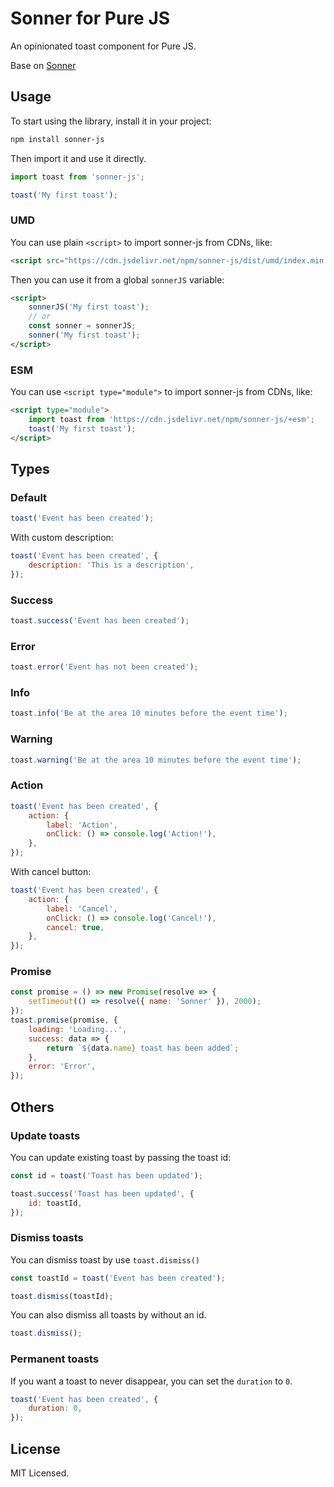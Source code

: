 # Sonner for Pure JS

An opinionated toast component for Pure JS.

Base on [Sonner](https://sonner.emilkowal.ski/)

## Usage

To start using the library, install it in your project:

```bash
npm install sonner-js
```

Then import it and use it directly.

```js
import toast from 'sonner-js';

toast('My first toast');
```

### UMD

You can use plain `<script>` to import sonner-js from CDNs, like:

```html
<script src="https://cdn.jsdelivr.net/npm/sonner-js/dist/umd/index.min.js"></script>
```

Then you can use it from a global `sonnerJS` variable:

```html
<script>
    sonnerJS('My first toast');
    // or
    const sonner = sonnerJS;
    sonner('My first toast');
</script>
```

### ESM

You can use `<script type="module">` to import sonner-js from CDNs, like:

```html
<script type="module">
    import toast from 'https://cdn.jsdelivr.net/npm/sonner-js/+esm';
    toast('My first toast');
</script>
```

## Types

### Default

```js
toast('Event has been created');
```

With custom description:

```js
toast('Event has been created', {
    description: 'This is a description',
});
```

### Success

```js
toast.success('Event has been created');
```

### Error

```js
toast.error('Event has not been created');
```

### Info

```js
toast.info('Be at the area 10 minutes before the event time');
```

### Warning

```js
toast.warning('Be at the area 10 minutes before the event time');
```

### Action

```js
toast('Event has been created', {
    action: {
        label: 'Action',
        onClick: () => console.log('Action!'),
    },
});
```

With cancel button:

```js
toast('Event has been created', {
    action: {
        label: 'Cancel',
        onClick: () => console.log('Cancel!'),
        cancel: true,
    },
});
```

### Promise

```js
const promise = () => new Promise(resolve => {
    setTimeout(() => resolve({ name: 'Sonner' }), 2000);
});
toast.promise(promise, {
    loading: 'Loading...',
    success: data => {
        return `${data.name} toast has been added`;
    },
    error: 'Error',
});
```

## Others

### Update toasts

You can update existing toast by passing the toast id:

```js
const id = toast('Toast has been updated');

toast.success('Toast has been updated', {
    id: toastId,
});
```

### Dismiss toasts

You can dismiss toast by use `toast.dismiss()`

```js
const toastId = toast('Event has been created');

toast.dismiss(toastId);
```

You can also dismiss all toasts by without an id.

```js
toast.dismiss();
```

### Permanent toasts

If you want a toast to never disappear, you can set the `duration` to `0`.

```js
toast('Event has been created', {
    duration: 0,
});
```

## License

MIT Licensed.
